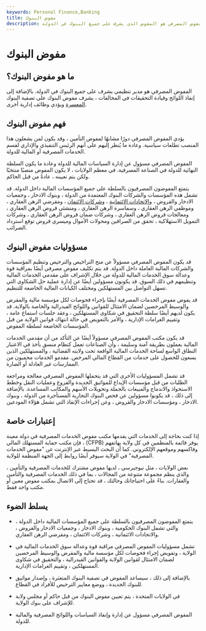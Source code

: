 ```yaml
---
keywords: Personal Finance,Banking
title: مفوض البنوك
description: المفوض المصرفي هو المفوض الذي يشرف على جميع البنوك في الدولة.
---
```


# مفوض البنوك
## ما هو مفوض البنوك؟

المفوض المصرفي هو مدير تنظيمي يشرف على جميع البنوك في الدولة. بالإضافة إلى إنفاذ اللوائح وقيادة التحقيقات في المخالفات ، يشرف مفوض البنوك على تصفية البنوك [المعسرة](/insolvency) ويؤدي وظائف إدارية أخرى.

## فهم مفوض البنوك

يؤدي المفوض المصرفي دورًا مشابهًا لمفوض التأمين ، وقد يكون لمن يشغلون هذا المنصب تطلعات سياسية. وعادة ما يُنظر إليهم على أنهم الرئيس التنفيذي والإداري لقسم الخدمات المصرفية أو المالية للدولة.

المفوض المصرفي مسؤول عن إدارة السياسات المالية للدولة وعادة ما يكون السلطة النهائية للدولة في الصناعة المصرفية. في معظم الولايات ، لا يكون المفوض منصبًا منتخبًا ولكن يتم تعيينه ، عادةً من قبل الحاكم.

يتمتع المفوضون المصرفيون بالسلطة على جميع المؤسسات المالية داخل الدولة. قد تشمل هذه المؤسسات والشركات البنوك المعتمدة من الدولة ، وبنوك الادخار ، وجمعيات الادخار والقروض ، [والاتحادات الائتمانية](/creditunion) ، [وشركات الائتمان](/trustcompany) ، ومقرضي الرهن العقاري ، وموظفي الرهن العقاري ، وسماسرة الرهن العقاري ، ومنشئي قروض الرهن العقاري ، ومعالجات قروض الرهن العقاري ، وشركات ضمان قروض الرهن العقاري ، وشركات التمويل الاستهلاكية ، تحقق من الصرافين ومحولات الأموال وميسري قروض توقع استرداد الضرائب.

## مسؤوليات مفوض البنوك

قد يكون المفوض المصرفي مسؤولاً عن منح التراخيص والترخيص وتنظيم المؤسسات والشركات المالية العاملة داخل الدولة. قد يتم تكليف مفوض مصرفي أيضًا بمراقبة قوة وعدالة سوق الخدمات المالية للدولة من خلال الإشراف على مقدمي الخدمات المالية وتنظيمهم في ذلك السوق. قد يكونون مسؤولين أيضًا عن إدارة عملية حل الشكاوى التي تسهل التواصل بين المستهلكين ومختلف الكيانات المالية الخاضعة للتنظيم.

قد يفوض مفوض الخدمات المصرفية أيضًا بإجراء فحوصات لكل مؤسسة مالية والمقرض والوسيط المرخصين لضمان الامتثال للقوانين واللوائح الفيدرالية والخاصة بالولاية. قد يكون لديهم أيضًا سلطة التحقيق في شكاوى المستهلكين ، وعقد جلسات استماع عامة ، وتقييم الغرامات الإدارية ، والأمر بالتعويض في حالة انتهاك قوانين الولاية من قبل المؤسسات الخاضعة لسلطة المفوض.

قد يكون مكتب المفوض المصرفي مسؤولاً أيضًا عن التأكد من أن مقدمي الخدمات المالية يعملون بطريقة آمنة وسليمة ، وأن الصناعات تعمل كنظام منسق يأخذ في الاعتبار النطاق الواسع لساحة الخدمات المالية الواقعة تحت ولايته القضائية ، والمستهلكين الذين يسعون للحصول على خدمات من القطاع المالي المرخص. مقدمو الخدمات محميون من الممارسات غير العادلة أو الضارة.

قد تشمل المسؤوليات الأخرى التي قد يتحملها المفوض المصرفي معالجة ومراجعة الطلبات من قبل مؤسسات الإيداع للمواثيق الجديدة والفروع وعمليات النقل وخطط الاستحواذ والاندماج والمبيعات بالجملة وتحويلات الأسهم والمكاتب المساعدة. بالإضافة إلى ذلك ، قد يكونوا مسؤولين عن فحص البنوك التجارية المستأجرة من الدولة ، وبنوك الادخار ، ومؤسسات الادخار والقروض ، وعن إجراءات الإنفاذ التي تشمل هؤلاء المودعين.

## إعتبارات خاصة

إذا كنت بحاجة إلى الخدمات التي يقدمها مكتب مفوض الخدمات المصرفية في دولة معينة ، فإن مكتب حماية المستهلك المالي (CFPB) يوفر قائمة بالمنظمين في كل ولاية بهاتفهم وفاكسهم وموقعهم الإلكتروني. كما أن البحث البسيط عبر الإنترنت عن "مفوض الخدمات المصرفية" في الولاية سيوفر أيضًا روابط إلى الجهة المنظمة للولاية.

بعض الولايات ، مثل نيوجيرسي ، لديها مفوض مشترك للخدمات المصرفية والتأمين ، والذي ينظم مجموعة متنوعة من المجالات ، بما في ذلك الخدمات المصرفية والتأمين والعقارات. بناءً على احتياجاتك وحالتك ، قد تحتاج إلى الاتصال بمكتب مفوض معين أو مكتب واحد فقط.

## يسلط الضوء

- يتمتع المفوضون المصرفيون بالسلطة على جميع المؤسسات المالية داخل الدولة ، والتي تشمل البنوك الحكومية ، وبنوك الادخار ، وجمعيات الادخار والقروض ، والاتحادات الائتمانية ، وشركات الائتمان ، ومقرضي الرهن العقاري.

- تشمل مسؤوليات المفوض المصرفي مراقبة قوة وعدالة سوق الخدمات المالية في الولاية ، وتفويض إجراء فحوصات لكل مؤسسة مالية والمقرض والوسيط المرخصين لضمان الامتثال لقوانين الولاية والقوانين الفيدرالية ، والتحقيق في شكاوى المستهلكين ، وتقييم الغرامات الإدارية.

- بالإضافة إلى ذلك ، سيساعد المفوض في تصفية البنوك المتعثرة ، وإصدار مواثيق للبنوك الجديدة ، ووضع معايير الترخيص للأفراد في القطاع.

- في الولايات المتحدة ، يتم تعيين مفوض البنوك من قبل حاكم أو مجلس ولاية للإشراف على بنوك الولاية.

- المفوض المصرفي مسؤول عن إدارة وإنفاذ السياسات واللوائح المصرفية والمالية للدولة.

